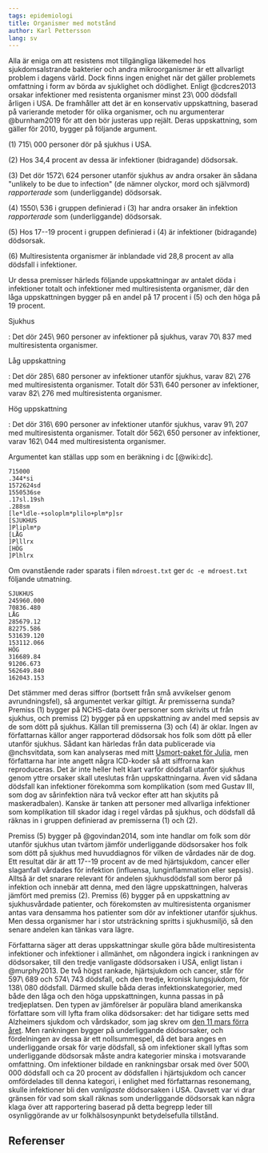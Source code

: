 ```yaml
---
tags: epidemiologi
title: Organismer med motstånd
author: Karl Pettersson
lang: sv
---
```


Alla är eniga om att resistens mot tillgängliga läkemedel hos
sjukdomsalstrande bakterier och andra mikroorganismer är ett
allvarligt problem i dagens värld. Dock finns ingen enighet när det
gäller problemets omfattning i form av börda av sjuklighet och
dödlighet. Enligt @cdcres2013 orsakar infektioner med resistenta
organismer minst 23\ 000 dödsfall årligen i USA. De framhåller att det
är en konservativ uppskattning, baserad på varierande metoder för
olika organismer, och nu argumenterar @burnham2019 för att den bör
justeras upp rejält. Deras uppskattning, som gäller för 2010, bygger
på följande argument.

(1) 715\ 000 personer dör på sjukhus i USA.

(2) Hos 34,4 procent av dessa är infektioner (bidragande) dödsorsak.

(3) Det dör 1572\ 624 personer utanför sjukhus av andra orsaker än
sådana "unlikely to be due to infection" (de nämner olyckor, mord och
självmord) *rapporterade* som (underliggande) dödsorsak.

(4) 1550\ 536 i gruppen definierad i (3) har andra orsaker än infektion
*rapporterade* som (underliggande) dödsorsak.

(5) Hos 17--19 procent i gruppen definierad i (4) är infektioner
(bidragande) dödsorsak.

(6) Multiresistenta organismer är inblandade vid 28,8 procent av alla
dödsfall i infektioner.

Ur dessa premisser härleds följande uppskattningar av antalet döda i
infektioner totalt och infektioner med multiresistenta organismer, där
den låga uppskattningen bygger på en andel på 17 procent i (5) och den
höga på 19 procent.

Sjukhus

:   Det dör 245\ 960 personer av infektioner på sjukhus, varav
70\ 837 med multiresistenta organismer.

Låg uppskattning

:   Det dör 285\ 680 personer av infektioner utanför sjukhus, varav 
82\ 276 med multiresistenta organismer. Totalt dör 531\ 640 personer av
infektioner, varav 82\ 276 med multiresistenta organismer.

Hög uppskattning

:   Det dör 316\ 690 personer av infektioner utanför sjukhus, varav
91\ 207 med multiresistenta organismer. Totalt dör 562\ 650 personer av
infektioner, varav 162\ 044 med multiresistenta organismer.

Argumentet kan ställas upp som en beräkning i dc [@wiki:dc].

~~~
715000
.344*si
1572624sd
1550536se
.17sl.19sh
.288sm
[le*ldle-+soloplm*plilo+plm*p]sr
[SJUKHUS
]Pliplm*p
[LÅG
]Plllrx
[HÖG
]Plhlrx
~~~

Om ovanstående rader sparats i filen `mdroest.txt` ger `dc -e mdroest.txt` följande utmatning.

~~~
SJUKHUS
245960.000
70836.480
LÅG
285679.12
82275.586
531639.120
153112.066
HÖG
316689.84
91206.673
562649.840
162043.153
~~~

Det stämmer med deras siffror (bortsett från små avvikelser genom
avrundningsfel), så argumentet verkar giltigt. Är premisserna sunda?
Premiss (1) bygger på NCHS-data över personer som skrivits ut från
sjukhus, och premiss (2) bygger på en uppskattning av andel med sepsis
av de som dött på sjukhus. Källan till premisserna (3) och (4) är
oklar. Ingen av författarnas källor anger rapporterad dödsorsak hos
folk som dött på eller utanför sjukhus. Sådant kan härledas från
data publicerade via @nchsvitdata, som kan analyseras med mitt
[Usmort-paket för Julia](https://github.com/klpn/Usmort.jl), men
författarna har inte angett några ICD-koder så att siffrorna kan
reproduceras. Det är inte heller helt klart varför dödsfall utanför
sjukhus genom yttre orsaker skall uteslutas från uppskattningarna.
Även vid sådana dödsfall kan infektioner förekomma som komplikation
(som med Gustav III, som dog av sårinfektion nära två veckor efter att
han skjutits på maskeradbalen). Kanske är tanken att personer med
allvarliga infektioner som komplikation till skador idag i regel
vårdas på sjukhus, och dödsfall då räknas in i gruppen definierad av
premisserna (1) och (2).

Premiss (5) bygger på @govindan2014, som inte handlar om folk som dör
utanför sjukhus utan tvärtom jämför underliggande dödsorsaker hos folk
som dött på sjukhus med huvuddiagnos för vilken de vårdades när de
dog. Ett resultat där är att 17--19 procent av de med hjärtsjukdom,
cancer eller slaganfall vårdades för infektion (influensa,
lunginflammation eller sepsis). Alltså är det snarare relevant för
andelen sjukhusdödsfall som beror på infektion och innebär att denna,
med den lägre uppskattningen, halveras jämfört med premiss (2).
Premiss (6) bygger på en uppskattning av sjukhusvårdade patienter, och
förekomsten av multiresistenta organismer antas vara densamma hos
patienter som dör av infektioner utanför sjukhus. Men dessa organismer
har i stor utsträckning spritts i sjukhusmiljö, så den senare andelen
kan tänkas vara lägre.

Författarna säger att deras uppskattningar skulle göra både multiresistenta
infektioner och infektioner i allmänhet, om någondera ingick i rankningen av
dödsorsaker, till den tredje vanligaste dödsorsaken i USA, enligt listan i
@murphy2013. De två högst rankade, hjärtsjukdom och cancer, står för
597\ 689 och 574\ 743 dödsfall, och den tredje, kronisk lungsjukdom, för
138\ 080 dödsfall. Därmed skulle båda deras infektionskategorier, med både
den låga och den höga uppskattningen, kunna passas in på tredjeplatsen. Den
typen av jämförelser är populära bland amerikanska författare som vill lyfta
fram olika dödsorsaker: det har tidigare setts med Alzheimers sjukdom och
vårdskador, som jag skrev om [den 11 mars förra året](2018-03-11-momo.html).
Men rankningen bygger på underliggande dödsorsaker, och fördelningen av dessa
är ett nollsummespel, då det bara anges en underliggande orsak för varje
dödsfall, så om infektioner skall lyftas som underliggande dödsorsak måste
andra kategorier minska i motsvarande omfattning. Om infektioner bildade en
rankningsbar orsak med över 500\ 000 dödsfall och ca 20 procent av dödsfallen
i hjärtsjukdom och cancer omfördelades till denna kategori, i enlighet med
författarnas resonemang, skulle infektioner bli den *vanligaste* dödsorsaken
i USA. Oavsett var vi drar gränsen för vad som skall räknas som underliggande
dödsorsak kan några klaga över att rapportering baserad på detta begrepp
leder till osynliggörande av ur folkhälsosynpunkt betydelsefulla tillstånd.

## Referenser
